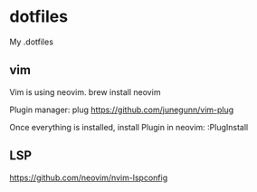 # dotfiles
My .dotfiles

## vim
Vim is using neovim.
brew install neovim

Plugin manager: plug
https://github.com/junegunn/vim-plug

Once everything is installed, install Plugin in neovim:
:PlugInstall


## LSP
https://github.com/neovim/nvim-lspconfig
